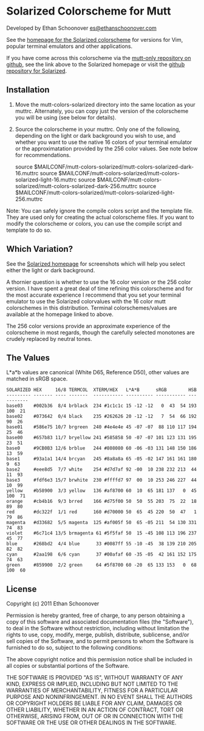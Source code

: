 Solarized Colorscheme for Mutt
==============================

Developed by Ethan Schoonover <es@ethanschoonover.com>

See the [homepage for the Solarized colorscheme][solarized] for versions for 
Vim, popular terminal emulators and other applications.

If you have come across this colorscheme via the [mutt-only repository on 
github][mutt-solarized-github], see the link above to the Solarized homepage or
visit the [github repository for Solarized][solarized-github].

[solarized]: http://ethanschoonover.com/solarized
[solarized-github]: https://github.com/altercation/solarized
[mutt-solarized-github]: https://github.com/altercation/mutt-colors-solarized

Installation
------------

1. Move the mutt-colors-solarized directory into the same location as your 
   muttrc. Alternately, you can copy just the version of the colorscheme you 
   will be using (see below for details).

2. Source the colorscheme in your muttrc. Only one of the following, depending 
   on the light or dark background you wish to use, and whether you want to use 
   the native 16 colors of your terminal emulator or the approximatation 
   provided by the 256 color values. See note below for recommendations.

    source $MAILCONF/mutt-colors-solarized/mutt-colors-solarized-dark-16.muttrc
    source $MAILCONF/mutt-colors-solarized/mutt-colors-solarized-light-16.muttrc
    source $MAILCONF/mutt-colors-solarized/mutt-colors-solarized-dark-256.muttrc
    source $MAILCONF/mutt-colors-solarized/mutt-colors-solarized-light-256.muttrc

Note: You can safely ignore the compile colors script and the template file.  
They are used only for creating the actual colorscheme files. If you want to 
modify the colorscheme or colors, you can use the compile script and template 
to do so.

Which Variation?
----------------

See the [Solarized homepage][solarized] for screenshots which will help you 
select either the light or dark background.

A thornier question is whether to use the 16 color version or the 256 color 
version. I have spent a great deal of time refining this colorscheme and for 
the most accurate experience I recommend that you set your terminal emulator to 
use the Solarized colorvalues with the 16 color mutt colorschemes in this 
distribution. Terminal colorschemes/values are available at the homepage linked 
to above.

The 256 color versions provide an approximate experience of the colorscheme in 
most regards, though the carefully selected monotones are crudely replaced by 
neutral tones.

The Values
----------

L\*a\*b values are canonical (White D65, Reference D50), other values are 
matched in sRGB space.

    SOLARIZED HEX     16/8 TERMCOL  XTERM/HEX   L*A*B      sRGB        HSB
    --------- ------- ---- -------  ----------- ---------- ----------- -----------
    base03    #002b36  8/4 brblack  234 #1c1c1c 15 -12 -12   0  43  54 193 100  21
    base02    #073642  0/4 black    235 #262626 20 -12 -12   7  54  66 192  90  26
    base01    #586e75 10/7 brgreen  240 #4e4e4e 45 -07 -07  88 110 117 194  25  46
    base00    #657b83 11/7 bryellow 241 #585858 50 -07 -07 101 123 131 195  23  51
    base0     #9CB0B3 12/6 brblue   244 #808080 60 -06 -03 131 148 150 186  13  59
    base1     #93a1a1 14/4 brcyan   245 #8a8a8a 65 -05 -02 147 161 161 180   9  63
    base2     #eee8d5  7/7 white    254 #d7d7af 92 -00  10 238 232 213  44  11  93
    base3     #fdf6e3 15/7 brwhite  230 #ffffd7 97  00  10 253 246 227  44  10  99
    yellow    #b58900  3/3 yellow   136 #af8700 60  10  65 181 137   0  45 100  71
    orange    #cb4b16  9/3 brred    166 #d75f00 50  50  55 203  75  22  18  89  80
    red       #dc322f  1/1 red      160 #d70000 50  65  45 220  50  47   1  79  86
    magenta   #d33682  5/5 magenta  125 #af005f 50  65 -05 211  54 130 331  74  83
    violet    #6c71c4 13/5 brmagenta 61 #5f5faf 50  15 -45 108 113 196 237  45  77
    blue      #268bd2  4/4 blue      33 #0087ff 55 -10 -45  38 139 210 205  82  82
    cyan      #2aa198  6/6 cyan      37 #00afaf 60 -35 -05  42 161 152 175  74  63
    green     #859900  2/2 green     64 #5f8700 60 -20  65 133 153   0  68 100  60

License
-------
Copyright (c) 2011 Ethan Schoonover

Permission is hereby granted, free of charge, to any person obtaining a copy
of this software and associated documentation files (the "Software"), to deal
in the Software without restriction, including without limitation the rights
to use, copy, modify, merge, publish, distribute, sublicense, and/or sell
copies of the Software, and to permit persons to whom the Software is
furnished to do so, subject to the following conditions:

The above copyright notice and this permission notice shall be included in
all copies or substantial portions of the Software.

THE SOFTWARE IS PROVIDED "AS IS", WITHOUT WARRANTY OF ANY KIND, EXPRESS OR
IMPLIED, INCLUDING BUT NOT LIMITED TO THE WARRANTIES OF MERCHANTABILITY,
FITNESS FOR A PARTICULAR PURPOSE AND NONINFRINGEMENT. IN NO EVENT SHALL THE
AUTHORS OR COPYRIGHT HOLDERS BE LIABLE FOR ANY CLAIM, DAMAGES OR OTHER
LIABILITY, WHETHER IN AN ACTION OF CONTRACT, TORT OR OTHERWISE, ARISING FROM,
OUT OF OR IN CONNECTION WITH THE SOFTWARE OR THE USE OR OTHER DEALINGS IN
THE SOFTWARE.

